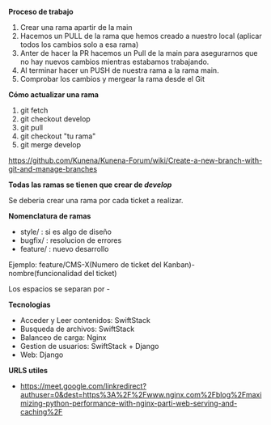 **Proceso de trabajo**
  1. Crear una rama apartir de la main
  2. Hacemos un PULL de la rama que hemos creado a nuestro local (aplicar todos los cambios solo a esa rama)
  3. Anter de hacer la PR hacemos un Pull de la main para asegurarnos que no hay nuevos cambios mientras estabamos trabajando.
  4. Al terminar hacer un PUSH de nuestra rama a la rama main.
  5. Comprobar los cambios y mergear la rama desde el Git

**Cómo actualizar una rama**
  1. git fetch
  2. git checkout develop
  3. git pull
  4. git checkout "tu rama"
  5. git merge develop
  
  https://github.com/Kunena/Kunena-Forum/wiki/Create-a-new-branch-with-git-and-manage-branches

**Todas las ramas se tienen que crear de *develop***

Se deberia crear una rama por cada ticket a realizar.

**Nomenclatura de ramas**

- style/ : si es algo de diseño
- bugfix/ : resolucion de errores
- feature/ : nuevo desarrollo

Ejemplo: feature/CMS-X(Numero de ticket del Kanban)-nombre(funcionalidad del ticket)

Los espacios se separan por -

**Tecnologias**
- Acceder y Leer contenidos: SwiftStack
- Busqueda de archivos: SwiftStack
- Balanceo de carga: Nginx
- Gestion de usuarios: SwiftStack + Django 
- Web: Django

**URLS utiles**
- https://meet.google.com/linkredirect?authuser=0&dest=https%3A%2F%2Fwww.nginx.com%2Fblog%2Fmaximizing-python-performance-with-nginx-parti-web-serving-and-caching%2F

